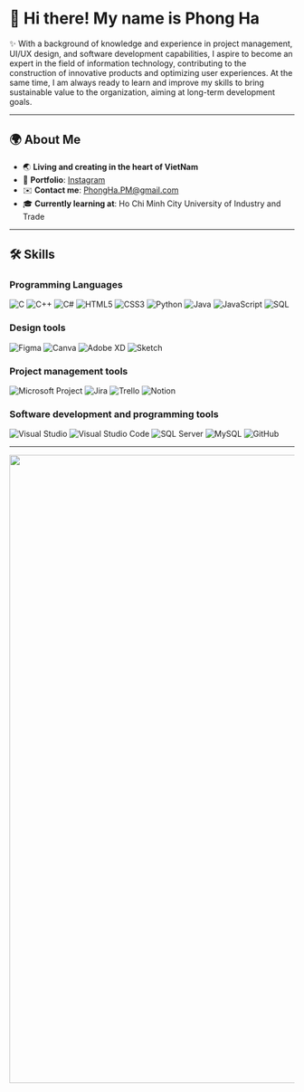 # 👋 Hi there! My name is **Phong Ha**

✨ With a background of knowledge and experience in project management, UI/UX design, and software development capabilities, I aspire to become an expert in the field of information technology, contributing to the construction of innovative products and optimizing user experiences. At the same time, I am always ready to learn and improve my skills to bring sustainable value to the organization, aiming at long-term development goals.

---

## 🌍 About Me
- 🌏 **Living and creating in the heart of VietNam**
- 📸 **Portfolio**: [Instagram](https://instagram.com/)  
- ✉️ **Contact me**: [PhongHa.PM@gmail.com](mailto:PhongHa.PM@gmail.com)  
- 🎓 **Currently learning at**: Ho Chi Minh City University of Industry and Trade

---

## 🛠 Skills
### **Programming Languages**
![C](https://img.shields.io/badge/-C-A8B9CC?style=flat-square&logo=c&logoColor=white)
![C++](https://img.shields.io/badge/-C++-00599C?style=flat-square&logo=c%2B%2B&logoColor=white)
![C#](https://img.shields.io/badge/-C%23-239120?style=flat-square&logo=c-sharp&logoColor=white)
![HTML5](https://img.shields.io/badge/-HTML5-E34F26?style=flat-square&logo=html5&logoColor=white)
![CSS3](https://img.shields.io/badge/-CSS3-1572B6?style=flat-square&logo=css3&logoColor=white)
![Python](https://img.shields.io/badge/-Python-3776AB?style=flat-square&logo=python&logoColor=white)
![Java](https://img.shields.io/badge/-Java-007396?style=flat-square&logo=java&logoColor=white)
![JavaScript](https://img.shields.io/badge/-JavaScript-F7DF1E?style=flat-square&logo=javascript&logoColor=black)
![SQL](https://img.shields.io/badge/-SQL-4479A1?style=flat-square&logo=mysql&logoColor=white)

### Design tools
![Figma](https://img.shields.io/badge/-Figma-F24E1E?style=flat-square&logo=figma&logoColor=white)
![Canva](https://img.shields.io/badge/-Canva-00C4CC?style=flat-square&logo=canva&logoColor=white)
![Adobe XD](https://img.shields.io/badge/-Adobe%20XD-FF61F6?style=flat-square&logo=adobe-xd&logoColor=white)
![Sketch](https://img.shields.io/badge/-Sketch-F7B500?style=flat-square&logo=sketch&logoColor=white)


### Project management tools
![Microsoft Project](https://img.shields.io/badge/-Microsoft%20Project-217346?style=flat-square&logo=microsoft&logoColor=white)
![Jira](https://img.shields.io/badge/-Jira-0052CC?style=flat-square&logo=jira&logoColor=white)
![Trello](https://img.shields.io/badge/-Trello-0079BF?style=flat-square&logo=trello&logoColor=white)
![Notion](https://img.shields.io/badge/-Notion-000000?style=flat-square&logo=notion&logoColor=white)


### Software development and programming tools
![Visual Studio](https://img.shields.io/badge/-Visual%20Studio-5C2D91?style=flat-square&logo=visual-studio&logoColor=white)
![Visual Studio Code](https://img.shields.io/badge/-VS%20Code-007ACC?style=flat-square&logo=visual-studio-code&logoColor=white)
![SQL Server](https://img.shields.io/badge/-SQL%20Server-CC2927?style=flat-square&logo=microsoft-sql-server&logoColor=white)
![MySQL](https://img.shields.io/badge/-MySQL-4479A1?style=flat-square&logo=mysql&logoColor=white)
![GitHub](https://img.shields.io/badge/-GitHub-181717?style=flat-square&logo=github&logoColor=white)

---
<img src="https://media.giphy.com/media/3o7abKhOpu0NwenH3O/giphy.gif" width="1111">




